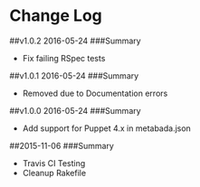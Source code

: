 # Change Log

##v1.0.2 2016-05-24
###Summary

- Fix failing RSpec tests

##v1.0.1 2016-05-24
###Summary

- Removed due to Documentation errors

##v1.0.0 2016-05-24
###Summary

- Add support for Puppet 4.x in metabada.json

##2015-11-06
###Summary

- Travis CI Testing
- Cleanup Rakefile
